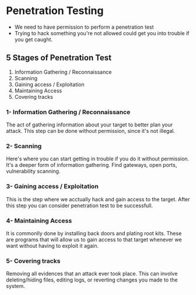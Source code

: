 # Penetration Testing

- We need to have permission to perform a penetration test
- Trying to hack something you're not allowed could get you into trouble if you get caught.

## 5 Stages of Penetration Test

1. Information Gathering / Reconnaissance
2. Scanning
3. Gaining access / Exploitation
4. Maintaining Access
5. Covering tracks


### 1- Information Gathering / Reconnaissance

The act of gathering information about your target to better plan your attack.
This step can be done without permission, since it's not illegal.

### 2- Scanning

Here's where you can start getting in trouble if you do it without permission.
It's a deeper form of information gathering.
Find gateways, open ports, vulnerability scanning.

### 3- Gaining access / Exploitation

This is the step where we acctually hack and gain access to the target.
After this step you can consider penetration test to be successfull.

### 4- Maintaining Access

It is commonlly done by installing back doors and plating root kits.
These are programs that will allow us to gain access to that target whenever we want without having to exploit it again.

### 5- Covering tracks

Removing all evidences that an attack ever took place.
This can involve deleting/hiding files, editing logs, or reverting changes you made to the system.




